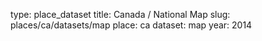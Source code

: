 type: place_dataset
title: Canada / National Map
slug: places/ca/datasets/map
place: ca
dataset: map
year: 2014
